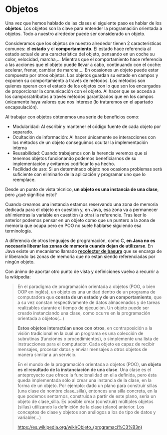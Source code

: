 # Objetos

Una vez que hemos hablado de las clases el siguiente paso es hablar de los **objetos**. Los objetos son la clave para entender la programación orientada a objetos. Todo a nuestro alrededor puede ser considerado un objeto.

Consideramos que los objetos de nuestro alrededor tienen 2 características comunes: el **estado** y el **comportamiento**. El estado hace referencia al estado actual de una característica del objeto, pensando en un coche su color, velocidad, marcha,... Mientras que el comportamiento hace referencia a las acciones que el objeto puede llevar a cabo, continuando con el coche: acelerar, frenar, cambiar de marcha,... En ocasiones un objeto puede estar compuesto por otros objetos. Los objetos guardan su estado en campos y exponen su comportamiento a través de métodos. Los métodos son quienes operan con el estado de los objetos con lo que son los encargados de proporcionar la comunicación con el objeto. Al hacer que se acceda a los campos/atributos a través métodos garantizados que en los campos únicamente haya valores que nos interese (lo trataremos en el apartado encapsulación).

Al trabajar con objetos obtenemos una serie de beneficios como:

*   Modularidad: Al escribir y mantener el código fuente de cada objeto por separado.
*   Ocultación de información: Al hacer únicamente se interacciones con los métodos de un objeto conseguimos ocultar la implementación interna
*   Reusabilidad: Cuando trabajemos con la herencia veremos que si tenemos objetos funcionando podemos beneficiarnos de su implementación y evitarnos codificar lo ya hecho.
*   Facilidad de uso: Si un determinado objeto nos ocasiona problemas será suficiente con eliminarlo de la aplicación y programar uno que lo reemplace.

Desde un punto de vista técnico, **un objeto es una instancia de una clase**, pero ¿qué significa esto?

Cuando creamos una instancia estamos reservando una zona de memoria dedicada para el objeto en cuestión y, en Java, esa zona va a permanecer ahí mientras la variable en cuestión (u otra) la referencie. Tras leer lo anterior podemos pensar en un objeto como que un puntero a la zona de memoria que ocupa pero en POO no suele hablarse siguiendo esa terminología.

A diferencia de otros lenguajes de programación, como C, **en Java no es necesario liberar las zonas de memoria cuando dejan de utilizarse**. En Java existe un mecanismo llamado [**recolector de basura**](https://es.wikipedia.org/wiki/Recolector_de_basura "Recolector de basura") que se encarga de ir liberando las zonas de memoria que no están siendo referenciadas por ningún objeto.

Con ánimo de aportar otro punto de vista y definiciones vuelvo a recurrir a la wikipedia:

> En el paradigma de programación orientada a objetos (POO, o bien OOP en inglés), un objeto es una unidad dentro de un programa de computadora que **consta de un estado y de un comportamiento**, que a su vez constan respectivamente de datos almacenados y de tareas realizables durante el tiempo de ejecución. Un objeto puede ser creado instanciando una clase, como ocurre en la programación orientada a objetos(...)  
>   
> **Estos objetos interactúan unos con otros**, en contraposición a la visión tradicional en la cual un programa es una colección de subrutinas (funciones o procedimientos), o simplemente una lista de instrucciones para el computador. Cada objeto es capaz de recibir mensajes, procesar datos y enviar mensajes a otros objetos de manera similar a un servicio.  
>   
> En el mundo de la programación orientada a objetos (POO), **un objeto es el resultado de la instanciación de una clase**. Una clase es el anteproyecto que ofrece la funcionalidad en ella definida, pero ésta queda implementada sólo al crear una instancia de la clase, en la forma de un objeto. Por ejemplo: dado un plano para construir sillas (una clase de nombre clase\_silla), entonces una silla concreta, en la que podemos sentarnos, construida a partir de este plano, sería un objeto de clase\_silla. Es posible crear (construir) múltiples objetos (sillas) utilizando la definición de la clase (plano) anterior. Los conceptos de clase y objetos son análogos a los de tipo de datos y variable(...)
> 
> https://es.wikipedia.org/wiki/Objeto_(programaci%C3%B3n)

